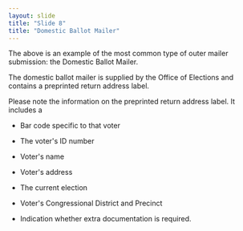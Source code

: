 ```yaml
---
layout: slide
title: "Slide 8"
title: "Domestic Ballot Mailer"
---
```


The above is an example of the most common type of outer mailer submission: the Domestic Ballot Mailer.

The domestic ballot mailer is supplied by the Office of Elections and contains a preprinted return address label.

Please note the information on the preprinted return address label. It includes a

* Bar code specific to that voter

* The voter's ID number

* Voter's name

* Voter's address

* The current election

* Voter's Congressional District and Precinct

* Indication whether extra documentation is required.
